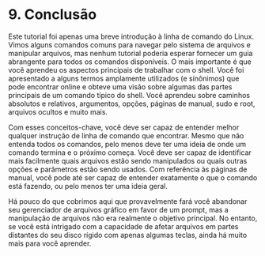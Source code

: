 # 9. Conclusão

Este tutorial foi apenas uma breve introdução à linha de comando do Linux. Vimos alguns comandos comuns para navegar pelo sistema de arquivos e manipular arquivos, mas nenhum tutorial poderia esperar fornecer um guia abrangente para todos os comandos disponíveis. O mais importante é que você aprendeu os aspectos principais de trabalhar com o shell. Você foi apresentado a alguns termos amplamente utilizados (e sinônimos) que pode encontrar online e obteve uma visão sobre algumas das partes principais de um comando típico do shell. Você aprendeu sobre caminhos absolutos e relativos, argumentos, opções, páginas de manual, sudo e root, arquivos ocultos e muito mais.

Com esses conceitos-chave, você deve ser capaz de entender melhor qualquer instrução de linha de comando que encontrar. Mesmo que não entenda todos os comandos, pelo menos deve ter uma ideia de onde um comando termina e o próximo começa. Você deve ser capaz de identificar mais facilmente quais arquivos estão sendo manipulados ou quais outras opções e parâmetros estão sendo usados. Com referência às páginas de manual, você pode até ser capaz de entender exatamente o que o comando está fazendo, ou pelo menos ter uma ideia geral.

Há pouco do que cobrimos aqui que provavelmente fará você abandonar seu gerenciador de arquivos gráfico em favor de um prompt, mas a manipulação de arquivos não era realmente o objetivo principal. No entanto, se você está intrigado com a capacidade de afetar arquivos em partes distantes do seu disco rígido com apenas algumas teclas, ainda há muito mais para você aprender.
